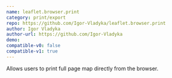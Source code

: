 ```yaml
---
name: leaflet.browser.print
category: print/export
repo: https://github.com/Igor-Vladyka/leaflet.browser.print
author: Igor Vladyka
author-url: https://github.com/Igor-Vladyka
demo: 
compatible-v0: false
compatible-v1: true
---
```


Allows users to print full page map directly from the browser.
